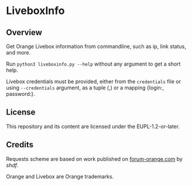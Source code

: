 # LiveboxInfo

## Overview
Get Orange Livebox information from commandline, such as ip, link status, and more.

Run `python3 liveboxinfo.py --help` without any argument to get a short help.

Livebox credentials must be provided, either from the `credentials` file or using `--credentials` argument, as a tuple (<login>,<password>) or a mapping {login:<login>, password:<password>}.


## License
This repository and its content are licensed under the EUPL-1.2-or-later.

## Credits
Requests scheme are based on work published on [forum-orange.com](https://www.forum-orange.com/viewtopic.php?pid=758919) by *shdf*.

Orange and Livebox are Orange trademarks.
